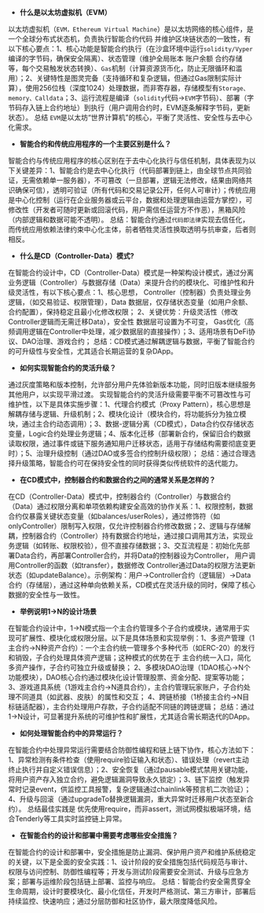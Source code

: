 - **什么是以太坊虚拟机（EVM）**

以太坊虚拟机（`EVM，Ethereum Virtual Machine`）是以太坊网络的核心组件，是一个全球分布式状态机，负责执行智能合约代码 并维护区块链状态的一致性，有以下核心要点：1、核心功能是智能合约执行（在沙盒环境中运行`solidity/Vyper`编译的字节码，确保安全隔离）、状态管理（维护全局账本 账户余额 合约存储等，每个交易触发状态转换）、`Gas`机制（计算资源货币化，防止无限循环和滥用）；2、关键特性是图灵完备（支持循环和复杂逻辑，但通过Gas限制实际计算），使用256位栈（深度1024）处理数据，而非寄存器，存储模型有`Storage、memory、Calldata`；3、运行流程是编译（`solidity`代码->`EVM`字节码）、部署（字节码存入链上合约地址）到执行（用户调用合约时，EVM逐条解释字节码，更新状态）。 总结 `EVM`是以太坊“世界计算机”的核心，平衡了灵活性、安全性与去中心化需求。

- **智能合约和传统应用程序的一个主要区别是什么？**

智能合约与传统应用程序的核心区别在于去中心化执行与信任机制，具体表现为以下关键差异：1、智能合约是去中心化执行（代码部署到链上，由全球节点共同验证，无需依赖单一服务器），不可篡改（一旦部署，逻辑无法修改，结果由网络共识确保可信），透明可验证（所有代码和交易记录公开，任何人可审计）；传统应用是中心化控制（运行在企业服务器或云平台，数据和处理逻辑由运营方掌控），可修改性（开发者可随时更新或回滚代码，用户需信任运营方不作恶），黑箱风险（内部逻辑和数据可能不透明）。 总结：智能合约通过`代码即法律`实现去信任化，而传统应用依赖法律约束中心化主体，前者牺牲灵活性换取透明与抗审查，后者则相反。

- **什么是CD（Controller-Data）模式?**

在智能合约设计中，CD（Controller-Data）模式是一种架构设计模式，通过分离业务逻辑（Controller）与数据存储（Data）来提升合约的模块化、可维护性和升级灵活性，有以下核心要点：1、核心思想， Controller（控制器）负责处理业务逻辑，（如交易验证、权限管理），Data 数据层，仅存储状态变量（如用户余额、合约配置），保持稳定且最小化修改权限； 2、关键优势：升级灵活性（修改Controller逻辑而无需迁移Data），安全性 数据层可设置为不可变， Gas优化（高频调用逻辑在Controller中处理，减少数据层的直接操作）；3、适用场景有DeFi协议、DAO治理、游戏合约； 总结：CD模式通过解耦逻辑与数据，平衡了智能合约的可升级性与安全性，尤其适合长期运营的复杂DApp。

- **如何实现智能合约的灵活升级？**

通过灰度策略和版本控制，允许部分用户先体验新版本功能，同时旧版本继续服务其他用户，以实现平滑过渡。 实现智能合约的灵活升级需要平衡不可篡改性与可维护性，以下是具体实施步骤：1、代理合约模式（Proxy Pattern），核心思想是解耦存储与逻辑、升级机制；2、模块化设计（模块合约，将功能拆分为独立模块，通过主合约动态调用）；3、数据-逻辑分离（CD模式），Data合约仅存储状态变量，Logic合约处理业务逻辑；4、版本化迁移（部署新合约，保留旧合约数据读取权限，通过事件或链下服务通知用户迁移状态，适用于存储结构需要彻底变更时）；5、治理升级控制（通过DAO或多签合约控制升级权限）； 总结：通过合理选择升级策略，智能合约可在保持安全性的同时获得类似传统软件的迭代能力。

- **在CD模式中，控制器合约和数据合约之间的通常关系是怎样的？**

在CD（Controller-Data）模式中，控制器合约（Controller）与数据合约（Data）通过权限分离和单项依赖构建安全高效的协作关系：1、权限控制，数据合约仅暴露关键状态变量（如balances/userRoles），通过修饰符（如onlyController）限制写入权限，仅允许控制器合约修改数据；2、逻辑与存储解耦，控制器合约（Controller）持有数据合约地址，通过接口调用其方法，实现业务逻辑（如转账、权限校验），但不直接存储数据；3、交互流程是：初始化先部署Data合约，再部署Controller合约，并将Data的控制器设为Controller， 用户调用Controller的函数（如transfer），数据修改 Controller通过Data的权限方法更新状态（如updateBalance）。示例架构：用户->Controller合约（逻辑层）->Data合约（存储层），通过这种单向依赖关系，CD模式在灵活升级的同时，保障了核心数据的安全性与一致性。

- **举例说明1->N的设计场景**

在智能合约设计中，1→N模式指一个主合约管理多个子合约或模块，通常用于实现可扩展性、模块化或权限分层。以下是具体场景和实现举例：1、多资产管理（1主合约→N种资产合约）：一个主合约统一管理多个多种代币（如ERC-20）的发行和销毁，子合约处理具体资产逻辑；这种模式的优势在于 主合约统一入口，简化多资产操作，子合约可独立升级或替换； 2、多模块DAO治理（1DAO核心→N个功能模块），DAO核心合约通过模块化设计管理股票、资金分配、提案等功能； 3、游戏道具系统（1游戏主合约→N道具合约），主合约管理玩家账户，子合约处理不同道具（如武器、皮肤）的属性和交互； 4、跨链桥接（1桥接主合约→N目标链适配器），主合约处理用户存款，子合约适配不同链的跨链逻辑； 总结：通过1→N设计，可显著提升系统的可维护性和扩展性，尤其适合需长期迭代的DApp。

- **如何处理智能合约中的异常运行？**

在智能合约中处理异常运行需要结合防御性编程和链上链下协作，核心方法如下：1、异常检测有条件检查（使用require验证输入和状态）、错误处理（revert主动终止执行并自定义错误信息）；2、安全恢复（通过pausable模式禁用关键功能，将用户资产存入独立合约，避免逻辑漏洞导致永久锁定）；3、链下监控（触发异常时记录event，供监控工具报警，复杂逻辑通过chainlink等预言机二次验证）；4、升级与回滚（通过upgradeTo替换逻辑漏洞，重大异常时迁移用户状态至新合约）。 总结最佳实践是 优先使用require，而非assert，测试网模拟极端环境，结合Tenderly等工具实时监控链上异常。

- **在智能合约的设计和部署中需要考虑哪些安全措施？**

在智能合约的设计和部署中，安全措施是防止漏洞、保护用户资产和维护系统稳定的关键，以下是全面的安全实践：1、设计阶段的安全措施包括代码规范与审计、权限与访问控制、防御性编程等；开发与测试阶段需要安全测试、升级与应急方案；部署与运维阶段包括链上部署、监控与响应。 总结：智能合约安全需贯穿全生命周期，设计时要模块化、最小化信任，开发时严格测试、第三方审计，部署后持续监控、快速响应；通过分层防御和社区协作，最大限度降低风险。
